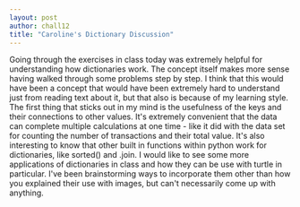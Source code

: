 ```yaml
---
layout: post
author: chall12
title: "Caroline's Dictionary Discussion"
---
```



Going through the exercises in class today was extremely helpful for understanding how dictionaries work. The concept itself makes more sense having walked through some problems step by step. I think that this would have been a concept that would have been extremely hard to understand just from reading text about it, but that also is because of my learning style. The first thing that sticks out in my mind is the usefulness of the keys and their connections to other values. It's extremely convenient that the data can complete multiple calculations at one time - like it did with the data set for counting the number of transactions and their total value. It's also interesting to know that other built in functions within python work for dictionaries, like sorted() and .join. I would like to see some more applications of dictionaries in class and how they can be use with turtle in particular. I've been brainstorming ways to incorporate them other than how you explained their use with images, but can't necessarily come up with anything.
